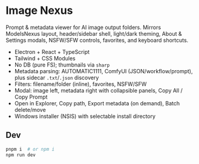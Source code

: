 # Image Nexus

Prompt & metadata viewer for AI image output folders. Mirrors ModelsNexus layout, header/sidebar shell, light/dark theming, About & Settings modals, NSFW/SFW controls, favorites, and keyboard shortcuts.

- Electron + React + TypeScript
- Tailwind + CSS Modules
- No DB (pure FS); thumbnails via `sharp`
- Metadata parsing: AUTOMATIC1111, ComfyUI (JSON/workflow/prompt), plus sidecar `.txt`/`.json` discovery
- Filters: filename/folder (inline), favorites, NSFW/SFW
- Modal: image left, metadata right with collapsible panels, Copy All / Copy Prompt
- Open in Explorer, Copy path, Export metadata (on demand), Batch delete/move
- Windows installer (NSIS) with selectable install directory

## Dev

```bash
pnpm i  # or npm i
npm run dev
